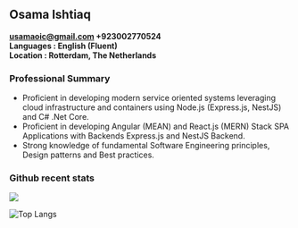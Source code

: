 ## Osama Ishtiaq
 **usamaoic@gmail.com +923002770524**    
 **Languages : English (Fluent)**    
 **Location : Rotterdam, The Netherlands**    

### Professional Summary      
* Proficient in developing modern service oriented systems leveraging cloud infrastructure and containers using Node.js (Express.js, NestJS) and C# .Net Core.    
* Proficient in developing Angular (MEAN) and React.js (MERN) Stack SPA Applications with Backends Express.js and NestJS Backend.     
* Strong knowledge of fundamental Software Engineering principles, Design patterns and Best practices.   

### Github recent stats
<img align="centre" src="https://github-readme-stats.vercel.app/api?username=osamaishtiaq&show_icons=true&theme=dark">

![Top Langs](https://github-readme-stats.vercel.app/api/top-langs/?username=osamaishtiaq&theme=dark)
